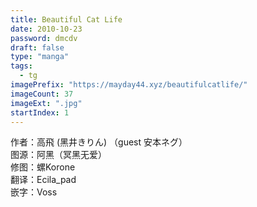 ```yaml
---
title: Beautiful Cat Life
date: 2010-10-23
password: dmcdv
draft: false
type: "manga"
tags:
  - tg
imagePrefix: "https://mayday44.xyz/beautifulcatlife/"  
imageCount: 37
imageExt: ".jpg" 
startIndex: 1
---
```

作者：高飛 (黑井きりん) （guest 安本ネグ）  
图源：阿黑（冥黑无爱）  
修图：螺Korone  
翻译：Ecila_pad  
嵌字：Voss
